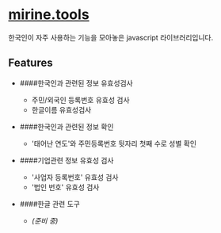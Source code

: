 # [mirine.tools](https://github.com/HKCHO/mirine.tools)

 한국인이 자주 사용하는 기능을 모아놓은 javascript 라이브러리입니다.

## Features

- ####한국인과 관련된 정보 유효성검사
  - 주민/외국인 등록번호 유효성 검사
  - 한글이름 유효성검사


- ####한국인과 관련된 정보 확인
  - '태어난 연도'와 주민등록번호 뒷자리 첫째 수로 성별 확인


- ####기업관련 정보 유효성 검사 
  - '사업자 등록번호' 유효성 검사
  - '법인 번호' 유효성 검사


- ####한글 관련 도구
  - *(준비 중)* 




<!--- 
## Donate
- 여러분들의 도움에 큰 감사를 드리는 바입니다.
  - [페이팔로 후원하기](https://paypal.me/eddie88cho)
  - [패트론으로 후원하기](https://www.patreon.com/eddie88cho)
-->
